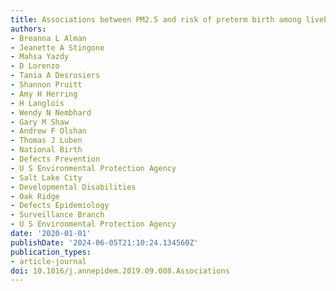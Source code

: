 ```yaml
---
title: Associations between PM2.5 and risk of preterm birth among liveborn infants
authors:
- Breanna L Alman
- Jeanette A Stingone
- Mahsa Yazdy
- D Lorenzo
- Tania A Desrosiers
- Shannon Pruitt
- Amy H Herring
- H Langlois
- Wendy N Nembhard
- Gary M Shaw
- Andrew F Olshan
- Thomas J Luben
- National Birth
- Defects Prevention
- U S Environmental Protection Agency
- Salt Lake City
- Developmental Disabilities
- Oak Ridge
- Defects Epidemiology
- Surveillance Branch
- U S Environmental Protection Agency
date: '2020-01-01'
publishDate: '2024-06-05T21:10:24.134560Z'
publication_types:
- article-journal
doi: 10.1016/j.annepidem.2019.09.008.Associations
---
```

